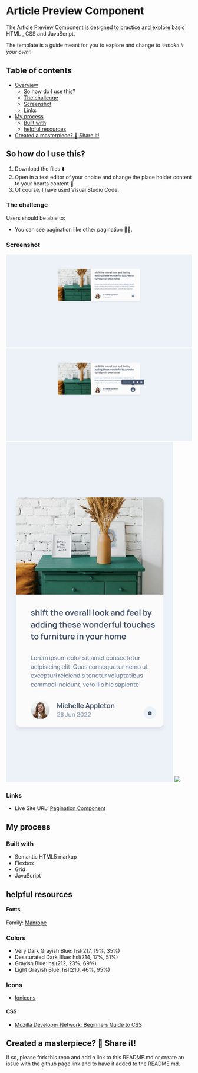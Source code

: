 # Article Preview Component

The [Article Preview Component](https://farhdibehnamdev.github.io/Article-Preview-Component/) is designed to practice and explore basic HTML , CSS and JavaScript.

The template is a guide meant for you to explore and change to ✨*make it your own*✨

## Table of contents

- [Overview](#overview)
  - [So how do I use this?](#So-how-do-I-use-this)
  - [The challenge](#the-challenge)
  - [Screenshot](#screenshot)
  - [Links](#links)
- [My process](#my-process)
  - [Built with](#built-with)
  - [helpful resources](#helpful-resources)
- [Created a masterpiece? 🎨 Share it!](#Created-a-masterpiece)

## So how do I use this?

1. Download the files ⬇️
2. Open in a text editor of your choice and change the place holder content to your hearts content 💛
3. Of course, I have used Visual Studio Code.

### The challenge

Users should be able to:

- You can see pagination like other pagination 🤣🤣.

### Screenshot

![](./images/desktop.png)
![](./images/desktop-hover.png)
![](./images/mobile.png)
![](./images/mobile-first.png)

### Links

- Live Site URL: [Pagination Component](https://farhdibehnamdev.github.io/Article-Preview-Component/)

## My process

### Built with

- Semantic HTML5 markup
- Flexbox
- Grid
- JavaScript

## helpful resources

#### Fonts

Family: [Manrope](https://fonts.google.com/specimen/Manrope)

### Colors

- Very Dark Grayish Blue: hsl(217, 19%, 35%)
- Desaturated Dark Blue: hsl(214, 17%, 51%)
- Grayish Blue: hsl(212, 23%, 69%)
- Light Grayish Blue: hsl(210, 46%, 95%)

### Icons

- [Ionicons](https://ionicons.com)

#### CSS

- [Mozilla Developer Network: Beginners Guide to CSS](https://developer.mozilla.org/en-US/docs/Learn/CSS/Introduction_to_CSS)

## Created a masterpiece? 🎨 Share it!

If so, please fork this repo and add a link to this README.md or create an issue with the github page link and to have it added to the README.md.
